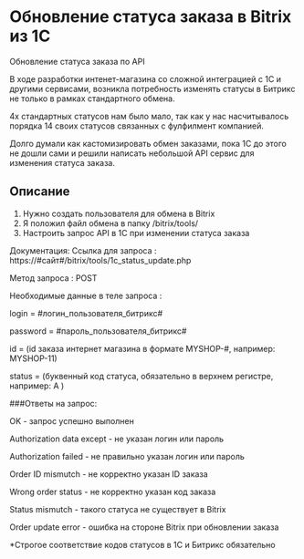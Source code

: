 # Обновление статуса заказа в Bitrix из 1C
Обновление статуса заказа по API

В ходе разработки интенет-магазина со сложной интеграцией с 1С и другими сервисами, возникла потребность изменять статусы в Битрикс не только в рамках стандартного обмена.

4х стандартных статусов нам было мало, так как у нас насчитывалось порядка 14 своих статусов связанных с фулфилмент компанией.

Долго думали как кастомизировать обмен заказами, пока 1С до этого не дошли сами и решили написать небольшой API сервис для изменения статуса заказа.

## Описание
1. Нужно создать пользователя для обмена в Bitrix
2. Я положил файл обмена в папку /bitrix/tools/
3. Настроить запрос API в 1С при изменении статуса заказа

Документация:
Ссылка для запроса : https://#сайт#/bitrix/tools/1c_status_update.php

Метод запроса : POST

Необходимые данные в теле запроса :

login = #логин_пользователя_битрикс#

password = #пароль_пользователя_битрикс#

id = (id заказа интернет магазина в формате MYSHOP-#, например: MYSHOP-11)

status = (буквенный код статуса, обязательно в верхнем регистре, например: А )



###Ответы на запрос:

OK - запрос успешно выполнен

Authorization data except - не указан логин или пароль

Authorization failed - не правильно указан логин или пароль

Order ID mismutch - не корректно указан ID заказа

Wrong order status - не корректно указан код заказа

Status mismutch - такого статуса не существует в Bitrix

Order update error  - ошибка на стороне Bitrix при обновлении заказа

*Строгое соответствие кодов статусов в 1С и Битрикс обязательно
